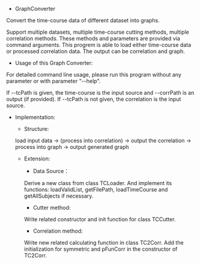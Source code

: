 - GraphConverter

Convert the time-course data of different dataset into graphs.

Support multiple datasets, multiple time-course cutting methods, multiple correlation methods.
These methods and parameters are provided via command arguments.
This progrem is able to load either time-course data or processed correlation data.
The output can be correlation and graph.


- Usage of this Graph Converter:

For detailed command line usage, please run this program without any parameter or with parameter "--help".

If --tcPath is given, the time-course is the input source and --corrPath is an output (if provided).
If --tcPath is not given, the correlation is the input source.



- Implementation:

  - Structure:

  load input data -> (process into correlation) -> output the correlation -> process into graph -> output generated graph

  - Extension:

    - Data Source：

    Derive a new class from class TCLoader.
    And implement its functions: loadValidList, getFilePath, loadTimeCourse and getAllSubjects if necessary.
    
    - Cutter method:

    Write related constructor and init function for class TCCutter.


    - Correlation method:

    Write new related calculating function in class TC2Corr.
    Add the initialization for symmetric and pFunCorr in the constructor of TC2Corr.

